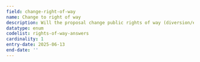 ```yaml
---
field: change-right-of-way
name: Change to right of way
description: Will the proposal change public rights of way (diversion/extinguishment/creation)
datatype: enum
codelist: rights-of-way-answers
cardinality: 1
entry-date: 2025-06-13
end-date: ''
---
```

